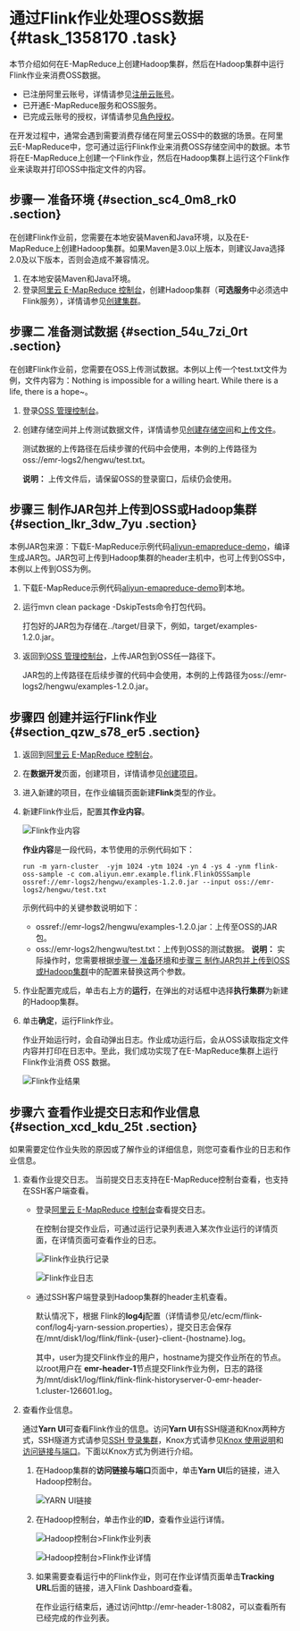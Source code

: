 # 通过Flink作业处理OSS数据 {#task_1358170 .task}

本节介绍如何在E-MapReduce上创建Hadoop集群，然后在Hadoop集群中运行Flink作业来消费OSS数据。

-   已注册阿里云账号，详情请参见[注册云账号](http://help.aliyun.com/knowledge_detail/5974387.html)。
-   已开通E-MapReduce服务和OSS服务。
-   已完成云账号的授权，详情请参见[角色授权](https://help.aliyun.com/document_detail/28072.html)。

在开发过程中，通常会遇到需要消费存储在阿里云OSS中的数据的场景。在阿里云E-MapReduce中，您可通过运行Flink作业来消费OSS存储空间中的数据。本节将在E-MapReduce上创建一个Flink作业，然后在Hadoop集群上运行这个Flink作业来读取并打印OSS中指定文件的内容。

## 步骤一 准备环境 {#section_sc4_0m8_rk0 .section}

在创建Flink作业前，您需要在本地安装Maven和Java环境，以及在E-MapReduce上创建Hadoop集群。如果Maven是3.0以上版本，则建议Java选择2.0及以下版本，否则会造成不兼容情况。

1.  在本地安装Maven和Java环境。
2.  登录[阿里云 E-MapReduce 控制台](https://emr.console.aliyun.com)，创建Hadoop集群（**可选服务**中必须选中Flink服务），详情请参见[创建集群](https://help.aliyun.com/document_detail/35223.html)。

## 步骤二 准备测试数据 {#section_54u_7zi_0rt .section}

在创建Flink作业前，您需要在OSS上传测试数据。本例以上传一个test.txt文件为例，文件内容为：Nothing is impossible for a willing heart. While there is a life, there is a hope~。

1.  登录[OSS 管理控制台](https://oss.console.aliyun.com/)。
2.  创建存储空间并上传测试数据文件，详情请参见[创建存储空间](https://help.aliyun.com/document_detail/31885.html)和[上传文件](https://help.aliyun.com/document_detail/31886.html)。 

    测试数据的上传路径在后续步骤的代码中会使用，本例的上传路径为oss://emr-logs2/hengwu/test.txt。

    **说明：** 上传文件后，请保留OSS的登录窗口，后续仍会使用。


## 步骤三 制作JAR包并上传到OSS或Hadoop集群 {#section_lkr_3dw_7yu .section}

本例JAR包来源：下载E-MapReduce示例代码[aliyun-emapreduce-demo](https://github.com/aliyun/aliyun-emapreduce-demo)，编译生成JAR包。JAR包可上传到Hadoop集群的header主机中，也可上传到OSS中，本例以上传到OSS为例。

1.  下载E-MapReduce示例代码[aliyun-emapreduce-demo](https://github.com/aliyun/aliyun-emapreduce-demo)到本地。
2.  运行mvn clean package -DskipTests命令打包代码。 

    打包好的JAR包为存储在../target/目录下，例如，target/examples-1.2.0.jar。

3.  返回到[OSS 管理控制台](https://oss.console.aliyun.com/)，上传JAR包到OSS任一路径下。 

    JAR包的上传路径在后续步骤的代码中会使用，本例的上传路径为oss://emr-logs2/hengwu/examples-1.2.0.jar。


## 步骤四 创建并运行Flink作业 {#section_qzw_s78_er5 .section}

1.  返回到[阿里云 E-MapReduce 控制台](https://emr.console.aliyun.com)。
2.  在**数据开发**页面，创建项目，详情请参见[创建项目](https://help.aliyun.com/document_detail/85392.html)。
3.  进入新建的项目，在作业编辑页面新建**Flink**类型的作业。
4.  新建Flink作业后，配置其**作业内容**。 

    ![Flink作业内容](http://static-aliyun-doc.oss-cn-hangzhou.aliyuncs.com/assets/img/1082642/156437145153103_zh-CN.png)

    **作业内容**是一段代码，本节使用的示例代码如下：

    ``` {#codeblock_y24_sjw_1gy}
    run -m yarn-cluster  -yjm 1024 -ytm 1024 -yn 4 -ys 4 -ynm flink-oss-sample -c com.aliyun.emr.example.flink.FlinkOSSSample  ossref://emr-logs2/hengwu/examples-1.2.0.jar --input oss://emr-logs2/hengwu/test.txt
    ```

    示例代码中的关键参数说明如下：

    -   ossref://emr-logs2/hengwu/examples-1.2.0.jar：上传至OSS的JAR包。
    -   oss://emr-logs2/hengwu/test.txt：上传到OSS的测试数据。
    **说明：** 实际操作时，您需要根据[步骤一 准备环境](#section_sc4_0m8_rk0)和[步骤三 制作JAR包并上传到OSS或Hadoop集群](#section_lkr_3dw_7yu)中的配置来替换这两个参数。

5.  作业配置完成后，单击右上方的**运行**，在弹出的对话框中选择**执行集群**为新建的Hadoop集群。
6.  单击**确定**，运行Flink作业。 

    作业开始运行时，会自动弹出日志。作业成功运行后，会从OSS读取指定文件内容并打印在日志中。至此，我们成功实现了在E-MapReduce集群上运行Flink作业消费 OSS 数据。

    ![Flink作业结果](http://static-aliyun-doc.oss-cn-hangzhou.aliyuncs.com/assets/img/1082642/156437145153150_zh-CN.png)


## 步骤六 查看作业提交日志和作业信息 {#section_xcd_kdu_25t .section}

如果需要定位作业失败的原因或了解作业的详细信息，则您可查看作业的日志和作业信息。

1.  查看作业提交日志。 当前提交日志支持在E-MapReduce控制台查看，也支持在SSH客户端查看。
    -   登录[阿里云 E-MapReduce 控制台](https://emr.console.aliyun.com)查看提交日志。

        在控制台提交作业后，可通过运行记录列表进入某次作业运行的详情页面，在详情页面可查看作业的日志。

        ![Flink作业执行记录](http://static-aliyun-doc.oss-cn-hangzhou.aliyuncs.com/assets/img/1082642/156437145153277_zh-CN.png)

        ![Flink作业日志](http://static-aliyun-doc.oss-cn-hangzhou.aliyuncs.com/assets/img/1082642/156437145153291_zh-CN.png)

    -   通过SSH客户端登录到Hadoop集群的header主机查看。

        默认情况下，根据 Flink的**log4j**配置（详情请参见/etc/ecm/flink-conf/log4j-yarn-session.properties），提交日志会保存在/mnt/disk1/log/flink/flink-\{user\}-client-\{hostname\}.log。

        其中，user为提交Flink作业的用户，hostname为提交作业所在的节点。以root用户在 **emr-header-1**节点提交Flink作业为例，日志的路径为/mnt/disk1/log/flink/flink-flink-historyserver-0-emr-header-1.cluster-126601.log。

2.  查看作业信息。 

    通过**Yarn UI**可查看Flink作业的信息。访问**Yarn UI**有SSH隧道和Knox两种方式，SSH隧道方式请参见[SSH 登录集群](https://help.aliyun.com/document_detail/28187.html#concept-sns-sww-y2b)，Knox方式请参见[Knox 使用说明](https://help.aliyun.com/document_detail/62675.html#concept-knp-s1x-y2b)和[访问链接与端口](https://help.aliyun.com/document_detail/48712.html)。下面以Knox方式为例进行介绍。

    1.  在Hadoop集群的**访问链接与端口**页面中，单击**Yarn UI**后的链接，进入Hadoop控制台。 

        ![YARN UI链接](http://static-aliyun-doc.oss-cn-hangzhou.aliyuncs.com/assets/img/1082642/156437145253382_zh-CN.png)

    2.  在Hadoop控制台，单击作业的**ID**，查看作业运行详情。 

        ![Hadoop控制台>Flink作业列表](http://static-aliyun-doc.oss-cn-hangzhou.aliyuncs.com/assets/img/1082642/156437145253394_zh-CN.png)

        ![Hadoop控制台>Flink作业详情](http://static-aliyun-doc.oss-cn-hangzhou.aliyuncs.com/assets/img/1082642/156437145253402_zh-CN.png)

    3.  如果需要查看运行中的Flink作业，则可在作业详情页面单击**Tracking URL**后面的链接，进入Flink Dashboard查看。 

        在作业运行结束后，通过访问http://emr-header-1:8082，可以查看所有已经完成的作业列表。


